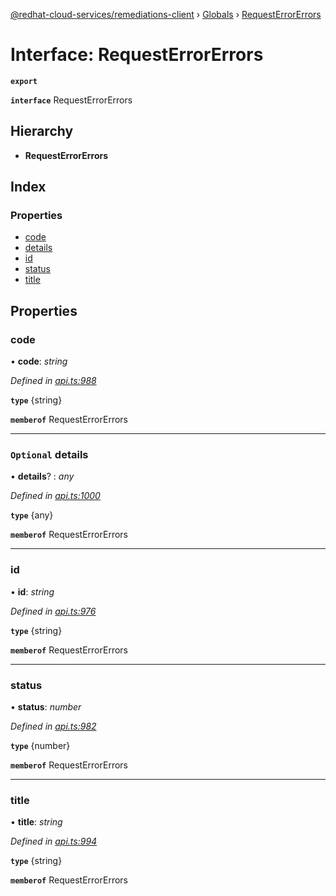 [@redhat-cloud-services/remediations-client](../README.md) › [Globals](../globals.md) › [RequestErrorErrors](requesterrorerrors.md)

# Interface: RequestErrorErrors

**`export`** 

**`interface`** RequestErrorErrors

## Hierarchy

* **RequestErrorErrors**

## Index

### Properties

* [code](requesterrorerrors.md#code)
* [details](requesterrorerrors.md#optional-details)
* [id](requesterrorerrors.md#id)
* [status](requesterrorerrors.md#status)
* [title](requesterrorerrors.md#title)

## Properties

###  code

• **code**: *string*

*Defined in [api.ts:988](https://github.com/RedHatInsights/javascript-clients/blob/master/packages/remediations/api.ts#L988)*

**`type`** {string}

**`memberof`** RequestErrorErrors

___

### `Optional` details

• **details**? : *any*

*Defined in [api.ts:1000](https://github.com/RedHatInsights/javascript-clients/blob/master/packages/remediations/api.ts#L1000)*

**`type`** {any}

**`memberof`** RequestErrorErrors

___

###  id

• **id**: *string*

*Defined in [api.ts:976](https://github.com/RedHatInsights/javascript-clients/blob/master/packages/remediations/api.ts#L976)*

**`type`** {string}

**`memberof`** RequestErrorErrors

___

###  status

• **status**: *number*

*Defined in [api.ts:982](https://github.com/RedHatInsights/javascript-clients/blob/master/packages/remediations/api.ts#L982)*

**`type`** {number}

**`memberof`** RequestErrorErrors

___

###  title

• **title**: *string*

*Defined in [api.ts:994](https://github.com/RedHatInsights/javascript-clients/blob/master/packages/remediations/api.ts#L994)*

**`type`** {string}

**`memberof`** RequestErrorErrors
